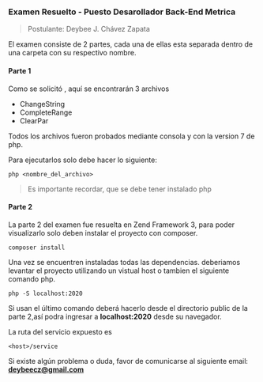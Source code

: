 ### Examen Resuelto - Puesto Desarollador Back-End Metrica

> Postulante: Deybee J. Chávez Zapata

El examen consiste de 2 partes, cada una de ellas esta separada dentro de una carpeta con su respectivo nombre.

#### Parte 1
Como se solicitó , aquí se encontrarán 3 archivos
* ChangeString
* CompleteRange
* ClearPar

Todos los archivos fueron probados mediante consola y con la version 7 de php.

Para ejecutarlos solo debe hacer lo siguiente:
```
php <nombre_del_archivo>
```
> Es importante recordar, que se debe tener instalado php

#### Parte 2
La parte 2 del examen fue resuelta en Zend Framework 3, para poder visualizarlo solo deben instalar el proyecto con composer.

```
composer install
```

Una vez se encuentren instaladas todas las dependencias. deberiamos levantar el proyecto utilizando un vistual host o tambien el siguiente comando php.

```
php -S localhost:2020
```

Si usan el último comando deberá hacerlo desde el directorio public de la parte 2,así podra ingresar a **localhost:2020** desde su navegador.

La ruta del servicio expuesto es
```
<host>/service
```

Si existe algún problema o duda, favor de comunicarse al siguiente email: **deybeecz@gmail.com**
